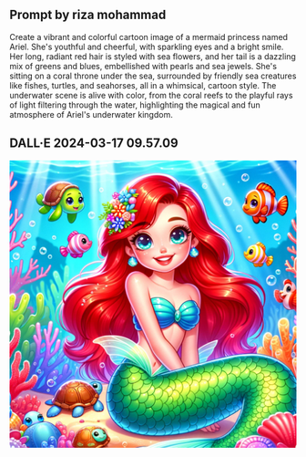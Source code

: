 ## Prompt by riza mohammad


Create a vibrant and colorful cartoon image of a mermaid princess named Ariel. She's youthful and cheerful, with sparkling eyes and a bright smile. Her long, radiant red hair is styled with sea flowers, and her tail is a dazzling mix of greens and blues, embellished with pearls and sea jewels. She's sitting on a coral throne under the sea, surrounded by friendly sea creatures like fishes, turtles, and seahorses, all in a whimsical, cartoon style. The underwater scene is alive with color, from the coral reefs to the playful rays of light filtering through the water, highlighting the magical and fun atmosphere of Ariel's underwater kingdom.


## DALL·E 2024-03-17 09.57.09


![Ariel](Images/Ariel.webp)



